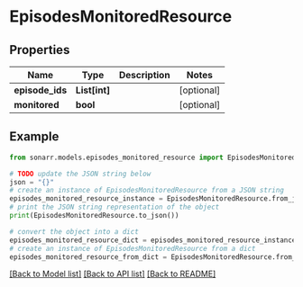 # EpisodesMonitoredResource


## Properties

Name | Type | Description | Notes
------------ | ------------- | ------------- | -------------
**episode_ids** | **List[int]** |  | [optional] 
**monitored** | **bool** |  | [optional] 

## Example

```python
from sonarr.models.episodes_monitored_resource import EpisodesMonitoredResource

# TODO update the JSON string below
json = "{}"
# create an instance of EpisodesMonitoredResource from a JSON string
episodes_monitored_resource_instance = EpisodesMonitoredResource.from_json(json)
# print the JSON string representation of the object
print(EpisodesMonitoredResource.to_json())

# convert the object into a dict
episodes_monitored_resource_dict = episodes_monitored_resource_instance.to_dict()
# create an instance of EpisodesMonitoredResource from a dict
episodes_monitored_resource_from_dict = EpisodesMonitoredResource.from_dict(episodes_monitored_resource_dict)
```
[[Back to Model list]](../README.md#documentation-for-models) [[Back to API list]](../README.md#documentation-for-api-endpoints) [[Back to README]](../README.md)


